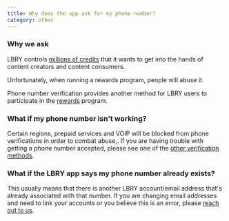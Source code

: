```yaml
---
title: Why does the app ask for my phone number?
category: other
---
```


### Why we ask

LBRY controls [millions of credits](https://lbry.com/faq/credit-policy) that it wants to get into the hands of content creators and content consumers.

Unfortunately, when running a rewards program, people will abuse it.

Phone number verification provides another method for LBRY users to participate in the [rewards](https://lbry.com/faq/rewards) program.

### What if my phone number isn't working?
Certain regions, prepaid services and VOIP will be blocked from phone verifications in order to combat abuse,. If you are having trouble with getting a phone number accepted, please see one of the [other verification methods](https://lbry.com/faq/identity-requirements). 

### What if the LBRY app says my phone number already exists?
This usually means that there is another LBRY account/email address that's already associated with that number. If you are changing email addresses and need to link your accounts or you believe this is an error, please [reach out to us](mailto:help@lbry.com).  
